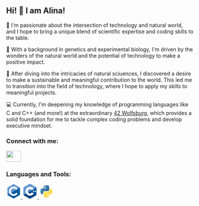 <img src="https://komarev.com/ghpvc/?username=ialinaok&style=flat-square&color=blue" alt=""/>

## Hi! 👋 I am Alina!

🌿 I'm passionate about the intersection of technology and natural world, and I hope to bring a unique blend of scientific expertise and coding skills to the table. 

🧬 With a background in genetics and experimental biology, I'm driven by the wonders of the natural world and the potential of technology to make a positive impact.

🌊 After diving into the intricacies of natural sciuences, I discovered a desire to make a sustainable and meaningful contribution to the world. This led me to transition into the field of technology, where I hope to apply my skills to meaningful projects.

💻 Currently, I'm deepening my knowledge of programming languages like C and C++ (and more!) at the extraordinary [42 Wolfsburg](https://42wolfsburg.de), which provides a solid foundation for me to tackle complex coding problems and develop executive mindset.

<h3 align="left">Connect with me:</h3>
<p align="left">
<a href="https://www.linkedin.com/in/ialinaok/" target="blank"><img align="center" src="https://raw.githubusercontent.com/rahuldkjain/github-profile-readme-generator/master/src/images/icons/Social/linked-in-alt.svg" height="30" width="40" /></a>
</p>

<h3 align="left">Languages and Tools:</h3>
<p align="left">
  <a href="https://www.cprogramming.com/" target="_blank" rel="noreferrer"> <img src="https://raw.githubusercontent.com/devicons/devicon/master/icons/c/c-original.svg" alt="c" width="40" height="40"/> </a> 
  <a href="https://www.w3schools.com/cpp/" target="_blank" rel="noreferrer"> <img src="https://raw.githubusercontent.com/devicons/devicon/master/icons/cplusplus/cplusplus-original.svg" alt="cplusplus" width="40" height="40"/> </a>
  <a href="https://www.python.org" target="_blank" rel="noreferrer"> <img src="https://raw.githubusercontent.com/devicons/devicon/master/icons/python/python-original.svg" alt="python" width="40" height="40"/> </a> </p>


<!--
**ialinaok/ialinaok** is a ✨ _special_ ✨ repository because its `README.md` (this file) appears on your GitHub profile.

Here are some ideas to get you started:

- 🔭 I’m currently working on ...
- 🌱 I’m currently learning ...
- 👯 I’m looking to collaborate on ...
- 🤔 I’m looking for help with ...
- 💬 Ask me about ...
- 📫 How to reach me: ...
- 😄 Pronouns: ...
- ⚡ Fun fact: ...
-->
